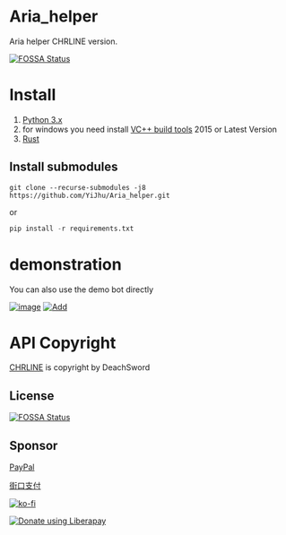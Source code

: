 # Aria_helper

Aria helper CHRLINE version.

[![FOSSA Status](https://app.fossa.com/api/projects/git%2Bgithub.com%2FYiJhu%2FAria_helper.svg?type=shield)](https://app.fossa.com/projects/git%2Bgithub.com%2FYiJhu%2FAria_helper?ref=badge_shield)

# Install
1. [Python 3.x](https://python.org)
2. for windows you need install [VC++ build tools](https://visualstudio.microsoft.com/downloads) 2015 or Latest Version
3. [Rust](https://rust-lang.org)

## Install submodules

```git
git clone --recurse-submodules -j8 https://github.com/YiJhu/Aria_helper.git
```

or 

```python
pip install -r requirements.txt
```

# demonstration

You can also use the demo bot directly

[![image](https://github.com/YiJhu/Aria_helper/blob/main/docs/demon.png)](https://line.me/R/ti/p/g3c8dOwDFb)
[![Add](https://github.com/YiJhu/Aria_helper/blob/main/docs/add.png)](https://line.me/R/ti/p/g3c8dOwDFb)

# API Copyright

[CHRLINE](https://github.com/DeachSword/CHRLINE) is copyright by DeachSword


## License
[![FOSSA Status](https://app.fossa.com/api/projects/git%2Bgithub.com%2FYiJhu%2FAria_helper.svg?type=large)](https://app.fossa.com/projects/git%2Bgithub.com%2FYiJhu%2FAria_helper?ref=badge_large)


## Sponsor

[PayPal](www.paypal.me/YiJhu486)

[街口支付](https://www.jkopay.com/transfer?j=Transfer:908589779)

[![ko-fi](https://ko-fi.com/img/githubbutton_sm.svg)](https://ko-fi.com/Z8Z5D0PMY)

<noscript><a href="https://liberapay.com/LH/donate"><img alt="Donate using Liberapay" src="https://liberapay.com/assets/widgets/donate.svg"></a></noscript>